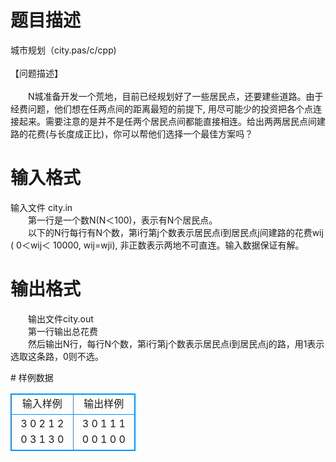 # 

 
 # 题目描述 
<p>
城市规划（city.pas/c/cpp)<br><br>【问题描述】<br><br>　　N城准备开发一个荒地，目前已经规划好了一些居民点，还要建些道路。由于经费问题，他们想在任两点间的距离最短的前提下, 用尽可能少的投资把各个点连接起来。需要注意的是并不是任两个居民点间都能直接相连。给出两两居民点间建路的花费(与长度成正比)，你可以帮他们选择一个最佳方案吗？<br></p> 

 
 # 输入格式 
<p>
输入文件 city.in<br>　　第一行是一个数N(N＜100)，表示有N个居民点。<br>　　以下的N行每行有N个数，第i行第j个数表示居民点i到居民点j间建路的花费wij ( 0＜wij＜ 10000, wij=wji), 非正数表示两地不可直连。输入数据保证有解。<br></p> 

 
 # 输出格式 
<p>
　　输出文件city.out<br>　　第一行输出总花费<br>　　然后输出N行，每行N个数，第i行第j个数表示居民点i到居民点j的路，用1表示选取这条路，0则不选。<br></p> 
# 样例数据
<style>
        table,table tr th, table tr td { border:1px solid #0094ff; }
        table { width: 200px; min-height: 25px; line-height: 25px; text-align: center; border-collapse: collapse;}   
    </style>
<table>
	<tr>
		<td>输入样例</td>
		<td>输出样例</td>
	</tr>
<tr><td>3
0 2 1
2 0 3
1 3 0
</td><td>3
0 1 1
1 0 0
1 0 0</td></tr></table>
